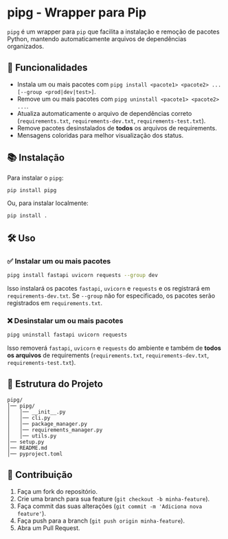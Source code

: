# pipg - Wrapper para Pip

`pipg` é um wrapper para `pip` que facilita a instalação e remoção de pacotes Python, mantendo automaticamente arquivos de dependências organizados.

## 🚀 Funcionalidades
- Instala um ou mais pacotes com `pipg install <pacote1> <pacote2> ... [--group <prod|dev|test>]`.
- Remove um ou mais pacotes com `pipg uninstall <pacote1> <pacote2> ...`.
- Atualiza automaticamente o arquivo de dependências correto (`requirements.txt`, `requirements-dev.txt`, `requirements-test.txt`).
- Remove pacotes desinstalados de **todos** os arquivos de requirements.
- Mensagens coloridas para melhor visualização dos status.

## 📚 Instalação
Para instalar o `pipg`:

```sh
pip install pipg
```

Ou, para instalar localmente:

```sh
pip install .
```

## 🛠 Uso

### ✅ Instalar um ou mais pacotes
```sh
pipg install fastapi uvicorn requests --group dev
```
Isso instalará os pacotes `fastapi`, `uvicorn` e `requests` e os registrará em `requirements-dev.txt`. Se `--group` não for especificado, os pacotes serão registrados em `requirements.txt`.

### ❌ Desinstalar um ou mais pacotes
```sh
pipg uninstall fastapi uvicorn requests
```
Isso removerá `fastapi`, `uvicorn` e `requests` do ambiente e também de **todos os arquivos** de requirements (`requirements.txt`, `requirements-dev.txt`, `requirements-test.txt`).

## 🏢 Estrutura do Projeto
```
pipg/
│── pipg/
│   │── __init__.py
│   │── cli.py
│   │── package_manager.py
│   │── requirements_manager.py
│   │── utils.py
│── setup.py
│── README.md
│── pyproject.toml
```

## 🤝 Contribuição
1. Faça um fork do repositório.
2. Crie uma branch para sua feature (`git checkout -b minha-feature`).
3. Faça commit das suas alterações (`git commit -m 'Adiciona nova feature'`).
4. Faça push para a branch (`git push origin minha-feature`).
5. Abra um Pull Request.

